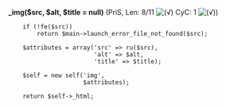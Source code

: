 **_img($src, $alt, $title = null)** (PriS, Len: 8/11 ![(&radic;)](https://raw.github.com/TheB3Rt0z/schrimp/master/.inc/img/icon_16x16_green_ok.png "") CyC: 1 ![(&radic;)](https://raw.github.com/TheB3Rt0z/schrimp/master/.inc/img/icon_16x16_green_ok.png ""))  
  
        if (!fe($src))
            return $main->launch_error_file_not_found($src);

        $attributes = array('src' => ru($src),
                            'alt' => $alt,
                            'title' => $title);

        $self = new self('img',
                         $attributes);

        return $self->_html;
